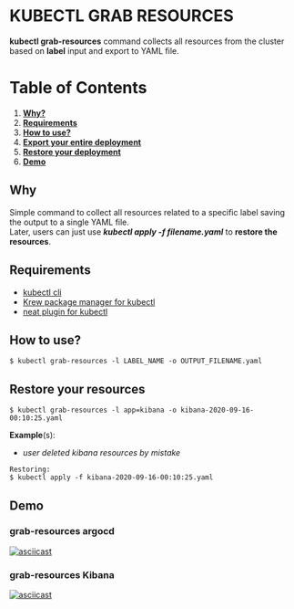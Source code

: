# KUBECTL GRAB RESOURCES
**kubectl grab-resources** command collects all resources from the cluster based on **label** input and export to YAML file.

# Table of Contents
1. [**Why?**](#why)
2. [**Requirements**](#requirements)
3. [**How to use?**](#how-to-use)
4. [**Export your entire deployment**](#export-your-entire-deployment)
5. [**Restore your deployment**](#restore-your-deployment)
6. [**Demo**](#demo)

## **Why**
Simple command to collect all resources related to a specific label saving the output to a single YAML file.  
Later, users can just use ***kubectl apply -f filename.yaml*** to **restore the resources**.

## **Requirements**  
- [kubectl cli](https://github.com/kubernetes/kubectl)  
- [Krew package manager for kubectl](https://github.com/kubernetes-sigs/krew)      
- [neat plugin for kubectl](https://github.com/itaysk/kubectl-neat)  

## **How to use?**
  ```
  $ kubectl grab-resources -l LABEL_NAME -o OUTPUT_FILENAME.yaml
  ```

## **Restore your resources**
  ```
  $ kubectl grab-resources -l app=kibana -o kibana-2020-09-16-00:10:25.yaml
  ```
  **Example**(s):  
  - *user deleted kibana resources by mistake*  
 
  ```
  Restoring:  
  $ kubectl apply -f kibana-2020-09-16-00:10:25.yaml
  ```
## Demo
### grab-resources argocd  
[![asciicast](https://asciinema.org/a/Vsz0HJSSryCCvwEqOFycFdO2Q.svg)](https://asciinema.org/a/Vsz0HJSSryCCvwEqOFycFdO2Q)

### grab-resources Kibana  
[![asciicast](https://asciinema.org/a/JAhrlIUjiCAfRu62my4fzVcLI.svg)](https://asciinema.org/a/JAhrlIUjiCAfRu62my4fzVcLI)
